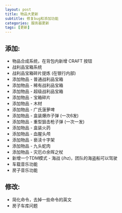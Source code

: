 ```yaml
---
layout: post
title: 物品大更新
subtitle: 修复bug和添加功能
categories: 服务器更新
tags: [更新]
---
```


## 添加:
 * 物品合成系统，在背包内新增 CRAFT 按钮
 * 战利品宝箱系统
 * 战利品宝箱碎片提炼 (在银行内部)
 * 添加物品 - 普通战利品宝箱
 * 添加物品 - 稀有战利品宝箱
 * 添加物品 - 超级战利品宝箱
 * 添加物品 - 宝箱碎片
 * 添加物品 - 木材
 * 添加物品 - 广氏菠萝啤
 * 添加物品 - 盒装爆炸子弹 (一次6发)
 * 添加物品 - 重型狙击枪子弹 (一次一发)
 * 添加物品 - 盒装火药
 * 添加物品 - 血腥头颅
 * 添加物品 - 亵渎十字架
 * 添加物品 - 九头蛇肉
 * 添加物品 - 灾厄の余晖之杖
 * 新增一个TDM模式 - 海战 (/hz)，团队的海盗船可以驾驶
 * 车载音乐功能
 * 房子音乐功能

## 修改:
 * 简化命令，去掉一些命令的英文
 * 房子车库问题